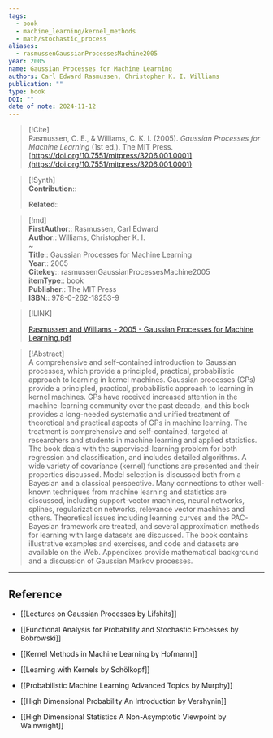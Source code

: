 ```yaml
---
tags:
  - book
  - machine_learning/kernel_methods
  - math/stochastic_process
aliases:
  - rasmussenGaussianProcessesMachine2005
year: 2005
name: Gaussian Processes for Machine Learning
authors: Carl Edward Rasmussen, Christopher K. I. Williams
publication: ""
type: book
DOI: ""
date of note: 2024-11-12
---
```


> [!Cite]  
> Rasmussen, C. E., & Williams, C. K. I. (2005). _Gaussian Processes for Machine Learning_ (1st ed.). The MIT Press. [https://doi.org/10.7551/mitpress/3206.001.0001](https://doi.org/10.7551/mitpress/3206.001.0001)

>[!Synth]  
>**Contribution**::  
>  
>**Related**::   
>  
  
>[!md]  
> **FirstAuthor**:: Rasmussen, Carl Edward  
> **Author**:: Williams, Christopher K. I.  
~  
> **Title**:: Gaussian Processes for Machine Learning  
> **Year**:: 2005  
> **Citekey**:: rasmussenGaussianProcessesMachine2005  
> **itemType**:: book  
> **Publisher**:: The MIT Press  
> **ISBN**:: 978-0-262-18253-9  

> [!LINK]  
> 
> [Rasmussen and Williams - 2005 - Gaussian Processes for Machine Learning.pdf](file:///home/lukexie/Documents/Papers/storage/R6AW8TVV/Rasmussen%20and%20Williams%20-%202005%20-%20Gaussian%20Processes%20for%20Machine%20Learning.pdf) 
>  

> [!Abstract]  
> A comprehensive and self-contained introduction to Gaussian processes, which provide a principled, practical, probabilistic approach to learning in kernel machines.
Gaussian processes (GPs) provide a principled, practical, probabilistic approach to learning in kernel machines. GPs have received increased attention in the machine-learning community over the past decade, and this book provides a long-needed systematic and unified treatment of theoretical and practical aspects of GPs in machine learning. The treatment is comprehensive and self-contained, targeted at researchers and students in machine learning and applied statistics. The book deals with the supervised-learning problem for both regression and classification, and includes detailed algorithms. A wide variety of covariance (kernel) functions are presented and their properties discussed. Model selection is discussed both from a Bayesian and a classical perspective. Many connections to other well-known techniques from machine learning and statistics are discussed, including support-vector machines, neural networks, splines, regularization networks, relevance vector machines and others. Theoretical issues including learning curves and the PAC-Bayesian framework are treated, and several approximation methods for learning with large datasets are discussed. The book contains illustrative examples and exercises, and code and datasets are available on the Web. Appendixes provide mathematical background and a discussion of Gaussian Markov processes.  

-----
## Reference



- [[Lectures on Gaussian Processes by Lifshits]]
- [[Functional Analysis for Probability and Stochastic Processes by Bobrowski]]


- [[Kernel Methods in Machine Learning by Hofmann]]
- [[Learning with Kernels by Schölkopf]]
- [[Probabilistic Machine Learning Advanced Topics by Murphy]]


- [[High Dimensional Probability An Introduction by Vershynin]]
- [[High Dimensional Statistics A Non-Asymptotic Viewpoint by Wainwright]]